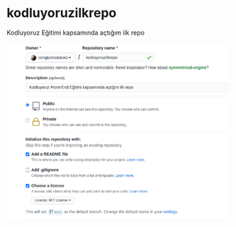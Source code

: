 # kodluyoruzilkrepo
Kodluyoruz Eğitimi kapsamında açtığım ilk repo


![Repo Oluşturma](https://github.com/ibrahim-MT/kodluyoruzilkrepo/blob/master/img/github.png)
